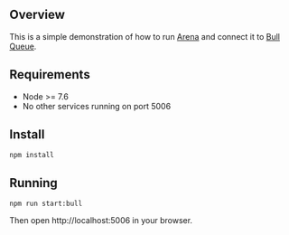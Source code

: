 ## Overview

This is a simple demonstration of how to run [Arena](https://github.com/bee-queue/arena) and connect it to [Bull Queue](https://github.com/OptimalBits/bull).

## Requirements

- Node >= 7.6
- No other services running on port 5006

## Install

`npm install`

## Running

`npm run start:bull`

Then open http://localhost:5006 in your browser.
